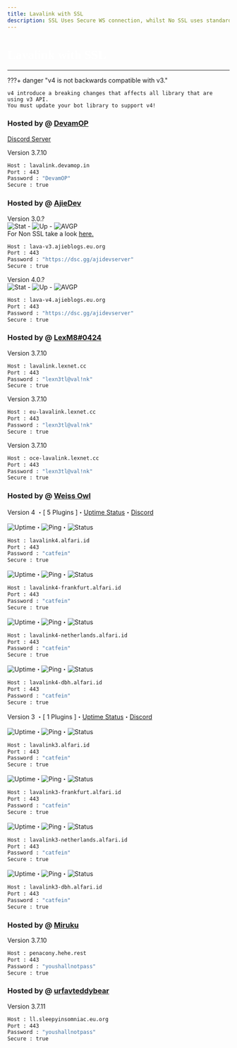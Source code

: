 ```yaml
---
title: Lavalink with SSL
description: SSL Uses Secure WS connection, whilst No SSL uses standard WS. if you want to use the SSL lavalink you need to make sure your bot uses that protocol.
---
```


<h1 style="font-family:Nunito Sans;font-size: 2.0em;font-weight: bold;color: white;">Lavalink with SSL</h1>

<!-- inject image ad -->
<div data-ea-style="stickybox" class="dark horizontal" data-ea-publisher="darrennathanaelcom" data-ea-type="image"></div>

---

???+ danger "v4 is not backwards compatible with v3."

    v4 introduce a breaking changes that affects all library that are using v3 API.
    You must update your bot library to support v4!

### Hosted by @ [DevamOP](https://bit.ly/m/devam)
[Discord Server](https://dsc.gg./devam)

Version 3.7.10
```bash
Host : lavalink.devamop.in
Port : 443
Password : "DevamOP"
Secure : true    
```

### Hosted by @ [AjieDev](https://github.com/AjieDev)
Version 3.0.? <br />
![Stat](https://uptime-is.darrennathanael.com/api/badge/36/status) - ![Up](https://uptime-is.darrennathanael.com/api/badge/36/uptime/12?labelSuffix=+hour) - ![AVGP](https://uptime-is.darrennathanael.com/api/badge/36/ping/12?labelSuffix=+hour) <br />
For Non SSL take a look [here.](https://lavalink.darrennathanael.com/NoSSL/lavalink-without-ssl/#hosted-by-ajiedev)
```bash
Host : lava-v3.ajieblogs.eu.org
Port : 443
Password : "https://dsc.gg/ajidevserver"
Secure : true   
```
Version 4.0.? <br />
![Stat](https://uptime-is.darrennathanael.com/api/badge/50/status) - ![Up](https://uptime-is.darrennathanael.com/api/badge/50/uptime/12?labelSuffix=+hour) - ![AVGP](https://uptime-is.darrennathanael.com/api/badge/50/ping/12?labelSuffix=+hour) <br />
```bash
Host : lava-v4.ajieblogs.eu.org
Port : 443
Password : "https://dsc.gg/ajidevserver"
Secure : true 
```

### Hosted by @ [LexM8#0424](https://freelavalink.lexnet.cc)
Version 3.7.10
```bash
Host : lavalink.lexnet.cc
Port : 443
Password : "lexn3tl@val!nk"
Secure : true
```

Version 3.7.10
```bash
Host : eu-lavalink.lexnet.cc
Port : 443
Password : "lexn3tl@val!nk"
Secure : true
```

Version 3.7.10
```bash
Host : oce-lavalink.lexnet.cc
Port : 443
Password : "lexn3tl@val!nk"
Secure : true
```


### Hosted by @ [Weiss Owl](https://discord.alfari.id)

Version 4 ・[ 5 Plugins ]・[Uptime Status](https://kuma.alfari.id)・[Discord](https://discord.alfari.id)

![Uptime](https://status.alfari.id/api/badge/4/uptime)・![Ping](https://status.alfari.id/api/badge/4/ping)・![Status](https://status.alfari.id/api/badge/4/status)
```bash
Host : lavalink4.alfari.id
Port : 443
Password : "catfein"
Secure : true
```
![Uptime](https://status.alfari.id/api/badge/35/uptime)・![Ping](https://status.alfari.id/api/badge/35/ping)・![Status](https://status.alfari.id/api/badge/35/status)
```bash
Host : lavalink4-frankfurt.alfari.id
Port : 443
Password : "catfein"
Secure : true
```
![Uptime](https://status.alfari.id/api/badge/32/uptime)・![Ping](https://status.alfari.id/api/badge/32/ping)・![Status](https://status.alfari.id/api/badge/32/status)
```bash
Host : lavalink4-netherlands.alfari.id
Port : 443
Password : "catfein"
Secure : true
```
![Uptime](https://status.alfari.id/api/badge/51/uptime)・![Ping](https://status.alfari.id/api/badge/51/ping)・![Status](https://status.alfari.id/api/badge/51/status)
```bash
Host : lavalink4-dbh.alfari.id
Port : 443
Password : "catfein"
Secure : true
```

Version 3 ・[ 1 Plugins ]・[Uptime Status](https://kuma.alfari.id)・[Discord](https://discord.alfari.id)

![Uptime](https://status.alfari.id/api/badge/5/uptime)・![Ping](https://status.alfari.id/api/badge/5/ping)・![Status](https://status.alfari.id/api/badge/5/status)
```bash
Host : lavalink3.alfari.id
Port : 443
Password : "catfein"
Secure : true
```
![Uptime](https://status.alfari.id/api/badge/34/uptime)・![Ping](https://status.alfari.id/api/badge/34/ping)・![Status](https://status.alfari.id/api/badge/34/status)
```bash
Host : lavalink3-frankfurt.alfari.id
Port : 443
Password : "catfein"
Secure : true
```
![Uptime](https://status.alfari.id/api/badge/30/uptime)・![Ping](https://status.alfari.id/api/badge/30/ping)・![Status](https://status.alfari.id/api/badge/30/status)
```bash
Host : lavalink3-netherlands.alfari.id
Port : 443
Password : "catfein"
Secure : true
```
![Uptime](https://status.alfari.id/api/badge/49/uptime)・![Ping](https://status.alfari.id/api/badge/49/ping)・![Status](https://status.alfari.id/api/badge/49/status)
```bash
Host : lavalink3-dbh.alfari.id
Port : 443
Password : "catfein"
Secure : true
```


### Hosted by @ [Miruku](https://github.com/sprucecellodev125/)
Version 3.7.10
```bash
Host : penacony.hehe.rest
Port : 443
Password : "youshallnotpass"
Secure : true
```
### Hosted by @ [urfavteddybear](https://github.com/urfavteddybear/)
Version 3.7.11
```bash
Host : ll.sleepyinsomniac.eu.org
Port : 443
Password : "youshallnotpass"
Secure : true
```
